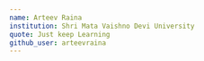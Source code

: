 ```yaml
---
name: Arteev Raina
institution: Shri Mata Vaishno Devi University
quote: Just keep Learning
github_user: arteevraina
---
```

